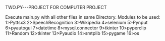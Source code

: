 TWO.PY---PROJECT FOR COMPUTER PROJECT

Execute main.py with all other files in same Directory.
Modules to be used:
          1>Pyttsx3
          2>SpeechRecognition
          3>Wikipedia
          4>selenium
          5>Pynput
          6>pyautogui
          7>datetime
          8>mysql.connector
          9>tkinter
          10>pyperclip
          11>Random
          12>tkinter
          13>Pyaudio
          14>smtplib
          15>pygame
          16>os
